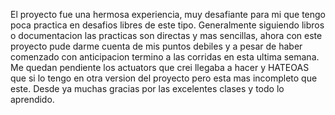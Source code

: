 El proyecto fue una hermosa experiencia, muy desafiante para mi que tengo poca practica en desafios libres de este tipo. Generalmente siguiendo libros o documentacion las practicas son 
directas y mas sencillas, ahora con este proyecto pude darme cuenta de mis puntos debiles y a pesar de haber comenzado con anticipacion termino a las corridas en esta ultima semana.
Me quedan pendiente los actuators que crei llegaba a hacer y HATEOAS que si lo tengo en otra version del proyecto pero esta mas incompleto que este. 
Desde ya muchas gracias por las excelentes clases y todo lo aprendido.
